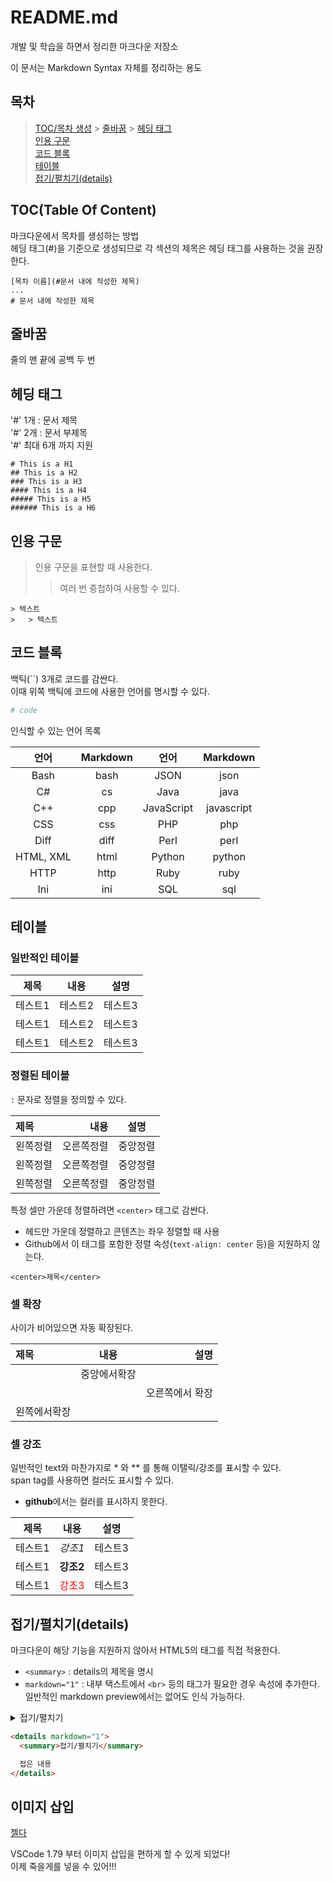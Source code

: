 # README.md

개발 및 학습을 하면서 정리한 마크다운 저장소

이 문서는 Markdown Syntax 자체를 정리하는 용도

## 목차

> [TOC/목차 생성](#toctable-of-content) > [줄바꿈](#줄바꿈) > [헤딩 태그](#헤딩-태그)  
> [인용 구문](#인용-구문)  
> [코드 블록](#코드-블록)  
> [테이블](#테이블)  
> [접기/펼치기(details)](#접기펼치기details)  
> []()

## TOC(Table Of Content)

마크다운에서 목차를 생성하는 방법  
헤딩 태그(#)을 기준으로 생성되므로 각 섹션의 제목은 헤딩 태그를 사용하는 것을 권장한다.

```
[목차 이름](#문서 내에 작성한 제목)
...
# 문서 내에 작성한 제목
```

## 줄바꿈

줄의 맨 끝에 공백 두 번

## 헤딩 태그

'#' 1개 : 문서 제목  
'#' 2개 : 문서 부제목  
'#' 최대 6개 까지 지원

```
# This is a H1
## This is a H2
### This is a H3
#### This is a H4
##### This is a H5
###### This is a H6
```

## 인용 구문

> 인용 구문을 표현할 때 사용한다.
>
> > 여러 번 중첩하여 사용할 수 있다.

```
> 텍스트
>   > 텍스트
```

## 코드 블록

백틱(``) 3개로 코드를 감싼다.  
이때 위쪽 백틱에 코드에 사용한 언어를 명시할 수 있다.

```python
# code
```

인식할 수 있는 언어 목록

|   언어    | Markdown |    언어    |  Markdown  |
| :-------: | :------: | :--------: | :--------: |
|   Bash    |   bash   |    JSON    |    json    |
|    C#     |    cs    |    Java    |    java    |
|    C++    |   cpp    | JavaScript | javascript |
|    CSS    |   css    |    PHP     |    php     |
|   Diff    |   diff   |    Perl    |    perl    |
| HTML, XML |   html   |   Python   |   python   |
|   HTTP    |   http   |    Ruby    |    ruby    |
|    Ini    |   ini    |    SQL     |    sql     |

## 테이블

### 일반적인 테이블

| 제목    | 내용    | 설명    |
| ------- | ------- | ------- |
| 테스트1 | 테스트2 | 테스트3 |
| 테스트1 | 테스트2 | 테스트3 |
| 테스트1 | 테스트2 | 테스트3 |

### 정렬된 테이블

`:` 문자로 정렬을 정의할 수 있다.

| 제목     |       내용 |   설명   |
| :------- | ---------: | :------: |
| 왼쪽정렬 | 오른쪽정렬 | 중앙정렬 |
| 왼쪽정렬 | 오른쪽정렬 | 중앙정렬 |
| 왼쪽정렬 | 오른쪽정렬 | 중앙정렬 |

특정 셀만 가운데 정렬하려면 `<center>` 태그로 감싼다.

- 헤드만 가운데 정렬하고 콘텐츠는 좌우 정렬할 때 사용
- Github에서 이 태그를 포함한 정렬 속성(`text-align: center` 등)을 지원하지 않는다.

`<center>제목</center>`

### 셀 확장

사이가 비어있으면 자동 확장된다.

| 제목         |     내용     |            설명 |
| :----------- | :----------: | --------------: |
|              | 중앙에서확장 |                 |
|              |              | 오른쪽에서 확장 |
| 왼쪽에서확장 |              |

### 셀 강조

일반적인 text와 마찬가지로 \* 와 \*\* 를 통해 이탤릭/강조를 표시할 수 있다.  
span tag를 사용하면 컬러도 표시할 수 있다.

- **github**에서는 컬러를 표시하지 못한다.

| 제목    | 내용                                 | 설명    |
| ------- | ------------------------------------ | ------- |
| 테스트1 | _강조1_                              | 테스트3 |
| 테스트1 | **강조2**                            | 테스트3 |
| 테스트1 | <span style="color:red">강조3</span> | 테스트3 |

## 접기/펼치기(details)

마크다운이 해당 기능을 지원하지 않아서 HTML5의 태그를 직접 적용한다.

- `<summary>` : details의 제목을 명시
- `markdown="1"` : 내부 택스트에서 `<br>` 등의 태그가 필요한 경우 속성에 추가한다. 일반적인 markdown preview에서는 없어도 인식 가능하다.

<details markdown="1">
  <summary>접기/펼치기</summary>

접은 내용

</details>

```html
<details markdown="1">
  <summary>접기/펼치기</summary>

  접은 내용
</details>
```

## 이미지 삽입

[젤다](https://dohokin.com/?p=1993)

VSCode 1.79 부터 이미지 삽입을 편하게 할 수 있게 되었다!  
이제 죽을게를 넣을 수 있어!!!  